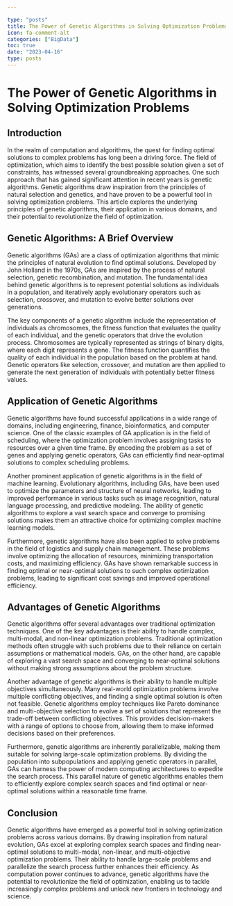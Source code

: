 ```yaml
---

type: "posts"
title: The Power of Genetic Algorithms in Solving Optimization Problems
icon: fa-comment-alt
categories: ["BigData"]
toc: true
date: "2023-04-16"
type: posts
---
```





# The Power of Genetic Algorithms in Solving Optimization Problems

## Introduction

In the realm of computation and algorithms, the quest for finding optimal solutions to complex problems has long been a driving force. The field of optimization, which aims to identify the best possible solution given a set of constraints, has witnessed several groundbreaking approaches. One such approach that has gained significant attention in recent years is genetic algorithms. Genetic algorithms draw inspiration from the principles of natural selection and genetics, and have proven to be a powerful tool in solving optimization problems. This article explores the underlying principles of genetic algorithms, their application in various domains, and their potential to revolutionize the field of optimization.

## Genetic Algorithms: A Brief Overview

Genetic algorithms (GAs) are a class of optimization algorithms that mimic the principles of natural evolution to find optimal solutions. Developed by John Holland in the 1970s, GAs are inspired by the process of natural selection, genetic recombination, and mutation. The fundamental idea behind genetic algorithms is to represent potential solutions as individuals in a population, and iteratively apply evolutionary operators such as selection, crossover, and mutation to evolve better solutions over generations.

The key components of a genetic algorithm include the representation of individuals as chromosomes, the fitness function that evaluates the quality of each individual, and the genetic operators that drive the evolution process. Chromosomes are typically represented as strings of binary digits, where each digit represents a gene. The fitness function quantifies the quality of each individual in the population based on the problem at hand. Genetic operators like selection, crossover, and mutation are then applied to generate the next generation of individuals with potentially better fitness values.

## Application of Genetic Algorithms

Genetic algorithms have found successful applications in a wide range of domains, including engineering, finance, bioinformatics, and computer science. One of the classic examples of GA application is in the field of scheduling, where the optimization problem involves assigning tasks to resources over a given time frame. By encoding the problem as a set of genes and applying genetic operators, GAs can efficiently find near-optimal solutions to complex scheduling problems.

Another prominent application of genetic algorithms is in the field of machine learning. Evolutionary algorithms, including GAs, have been used to optimize the parameters and structure of neural networks, leading to improved performance in various tasks such as image recognition, natural language processing, and predictive modeling. The ability of genetic algorithms to explore a vast search space and converge to promising solutions makes them an attractive choice for optimizing complex machine learning models.

Furthermore, genetic algorithms have also been applied to solve problems in the field of logistics and supply chain management. These problems involve optimizing the allocation of resources, minimizing transportation costs, and maximizing efficiency. GAs have shown remarkable success in finding optimal or near-optimal solutions to such complex optimization problems, leading to significant cost savings and improved operational efficiency.

## Advantages of Genetic Algorithms

Genetic algorithms offer several advantages over traditional optimization techniques. One of the key advantages is their ability to handle complex, multi-modal, and non-linear optimization problems. Traditional optimization methods often struggle with such problems due to their reliance on certain assumptions or mathematical models. GAs, on the other hand, are capable of exploring a vast search space and converging to near-optimal solutions without making strong assumptions about the problem structure.

Another advantage of genetic algorithms is their ability to handle multiple objectives simultaneously. Many real-world optimization problems involve multiple conflicting objectives, and finding a single optimal solution is often not feasible. Genetic algorithms employ techniques like Pareto dominance and multi-objective selection to evolve a set of solutions that represent the trade-off between conflicting objectives. This provides decision-makers with a range of options to choose from, allowing them to make informed decisions based on their preferences.

Furthermore, genetic algorithms are inherently parallelizable, making them suitable for solving large-scale optimization problems. By dividing the population into subpopulations and applying genetic operators in parallel, GAs can harness the power of modern computing architectures to expedite the search process. This parallel nature of genetic algorithms enables them to efficiently explore complex search spaces and find optimal or near-optimal solutions within a reasonable time frame.

## Conclusion

Genetic algorithms have emerged as a powerful tool in solving optimization problems across various domains. By drawing inspiration from natural evolution, GAs excel at exploring complex search spaces and finding near-optimal solutions to multi-modal, non-linear, and multi-objective optimization problems. Their ability to handle large-scale problems and parallelize the search process further enhances their efficiency. As computation power continues to advance, genetic algorithms have the potential to revolutionize the field of optimization, enabling us to tackle increasingly complex problems and unlock new frontiers in technology and science.